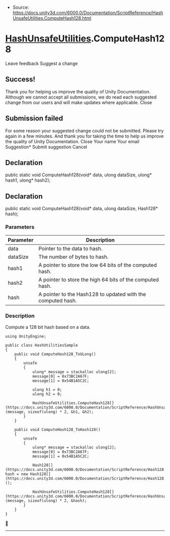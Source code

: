 * Source: https://docs.unity3d.com/6000.0/Documentation/ScriptReference/HashUnsafeUtilities.ComputeHash128.html

#  [HashUnsafeUtilities](https://docs.unity3d.com/6000.0/Documentation/ScriptReference/HashUnsafeUtilities.html).ComputeHash128
Leave feedback
Suggest a change
## Success!
Thank you for helping us improve the quality of Unity Documentation. Although we cannot accept all submissions, we do read each suggested change from our users and will make updates where applicable.
Close
## Submission failed
For some reason your suggested change could not be submitted. Please <a>try again</a> in a few minutes. And thank you for taking the time to help us improve the quality of Unity Documentation.
Close
Your name Your email Suggestion* Submit suggestion
Cancel
## Declaration
public static void ComputeHash128(void* data, ulong dataSize, ulong* hash1, ulong* hash2); 
## Declaration
public static void ComputeHash128(void* data, ulong dataSize, Hash128* hash); 
### Parameters
Parameter | Description  
---|---  
data | Pointer to the data to hash.  
dataSize | The number of bytes to hash.  
hash1 | A pointer to store the low 64 bits of the computed hash.  
hash2 | A pointer to store the high 64 bits of the computed hash.  
hash | A pointer to the Hash128 to updated with the computed hash.  
### Description
Compute a 128 bit hash based on a data.
```
using UnityEngine;  
  
public class HashUtilitiesSample
{
    public void ComputeHash128_ToULong()
    {
        unsafe
        {
            ulong* message = stackalloc ulong[2];
            message[0] = 0x73BC2A67F;
            message[1] = 0x54B1A5C2C;  
  
            ulong h1 = 0;
            ulong h2 = 0;  
  
            HashUnsafeUtilities.ComputeHash128[](https://docs.unity3d.com/6000.0/Documentation/ScriptReference/HashUnsafeUtilities.ComputeHash128.html)(message, sizeof(ulong) * 2, &h1, &h2);
        }
    }  
  
    public void ComputeHash128_ToHash128()
    {
        unsafe
        {
            ulong* message = stackalloc ulong[2];
            message[0] = 0x73BC2A67F;
            message[1] = 0x54B1A5C2C;  
  
            Hash128[](https://docs.unity3d.com/6000.0/Documentation/ScriptReference/Hash128.html) hash = new Hash128[](https://docs.unity3d.com/6000.0/Documentation/ScriptReference/Hash128.html)();  
  
            HashUnsafeUtilities.ComputeHash128[](https://docs.unity3d.com/6000.0/Documentation/ScriptReference/HashUnsafeUtilities.ComputeHash128.html)(message, sizeof(ulong) * 2, &hash);
        }
    }
}

```

* * *
